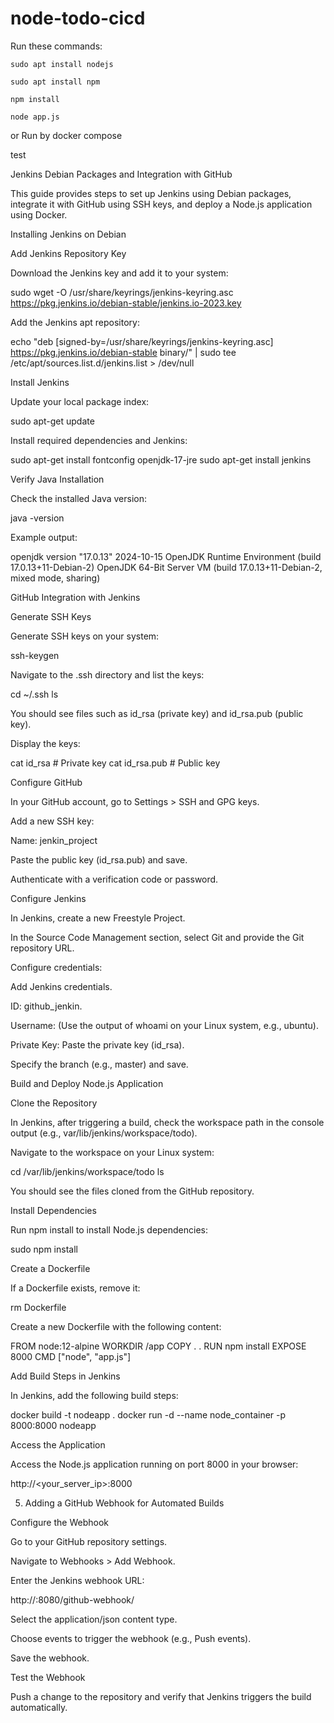 # node-todo-cicd

Run these commands:


`sudo apt install nodejs`


`sudo apt install npm`


`npm install`

`node app.js`

or Run by docker compose

test

Jenkins Debian Packages and Integration with GitHub

This guide provides steps to set up Jenkins using Debian packages, integrate it with GitHub using SSH keys, and deploy a Node.js application using Docker.

Installing Jenkins on Debian

Add Jenkins Repository Key

Download the Jenkins key and add it to your system:

sudo wget -O /usr/share/keyrings/jenkins-keyring.asc \
    https://pkg.jenkins.io/debian-stable/jenkins.io-2023.key

Add the Jenkins apt repository:

echo "deb [signed-by=/usr/share/keyrings/jenkins-keyring.asc] \
    https://pkg.jenkins.io/debian-stable binary/" | sudo tee \
    /etc/apt/sources.list.d/jenkins.list > /dev/null

Install Jenkins

Update your local package index:

sudo apt-get update

Install required dependencies and Jenkins:

sudo apt-get install fontconfig openjdk-17-jre
sudo apt-get install jenkins

Verify Java Installation

Check the installed Java version:

java -version

Example output:

openjdk version "17.0.13" 2024-10-15
OpenJDK Runtime Environment (build 17.0.13+11-Debian-2)
OpenJDK 64-Bit Server VM (build 17.0.13+11-Debian-2, mixed mode, sharing)

GitHub Integration with Jenkins

Generate SSH Keys

Generate SSH keys on your system:

ssh-keygen

Navigate to the .ssh directory and list the keys:

cd ~/.ssh
ls

You should see files such as id_rsa (private key) and id_rsa.pub (public key).

Display the keys:

cat id_rsa      # Private key
cat id_rsa.pub  # Public key

Configure GitHub

In your GitHub account, go to Settings > SSH and GPG keys.

Add a new SSH key:

Name: jenkin_project

Paste the public key (id_rsa.pub) and save.

Authenticate with a verification code or password.

Configure Jenkins

In Jenkins, create a new Freestyle Project.

In the Source Code Management section, select Git and provide the Git repository URL.

Configure credentials:

Add Jenkins credentials.

ID: github_jenkin.

Username: (Use the output of whoami on your Linux system, e.g., ubuntu).

Private Key: Paste the private key (id_rsa).

Specify the branch (e.g., master) and save.

Build and Deploy Node.js Application

Clone the Repository

In Jenkins, after triggering a build, check the workspace path in the console output (e.g., var/lib/jenkins/workspace/todo).

Navigate to the workspace on your Linux system:

cd /var/lib/jenkins/workspace/todo
ls

You should see the files cloned from the GitHub repository.

Install Dependencies

Run npm install to install Node.js dependencies:

sudo npm install

Create a Dockerfile

If a Dockerfile exists, remove it:

rm Dockerfile

Create a new Dockerfile with the following content:

FROM node:12-alpine
WORKDIR /app
COPY . .
RUN npm install
EXPOSE 8000
CMD ["node", "app.js"]

Add Build Steps in Jenkins

In Jenkins, add the following build steps:

docker build -t nodeapp .
docker run -d --name node_container -p 8000:8000 nodeapp

Access the Application

Access the Node.js application running on port 8000 in your browser:

http://<your_server_ip>:8000

5. Adding a GitHub Webhook for Automated Builds

Configure the Webhook

Go to your GitHub repository settings.

Navigate to Webhooks > Add Webhook.

Enter the Jenkins webhook URL:

http://<jenkins-server-ip>:8080/github-webhook/

Select the application/json content type.

Choose events to trigger the webhook (e.g., Push events).

Save the webhook.

Test the Webhook

Push a change to the repository and verify that Jenkins triggers the build automatically.


